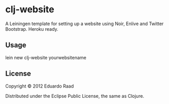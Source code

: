 # clj-website

A Leiningen template for setting up a website using Noir, Enlive and Twitter Bootstrap. Heroku ready.

## Usage

lein new clj-website yourwebsitename

## License

Copyright © 2012 Eduardo Raad

Distributed under the Eclipse Public License, the same as Clojure.
